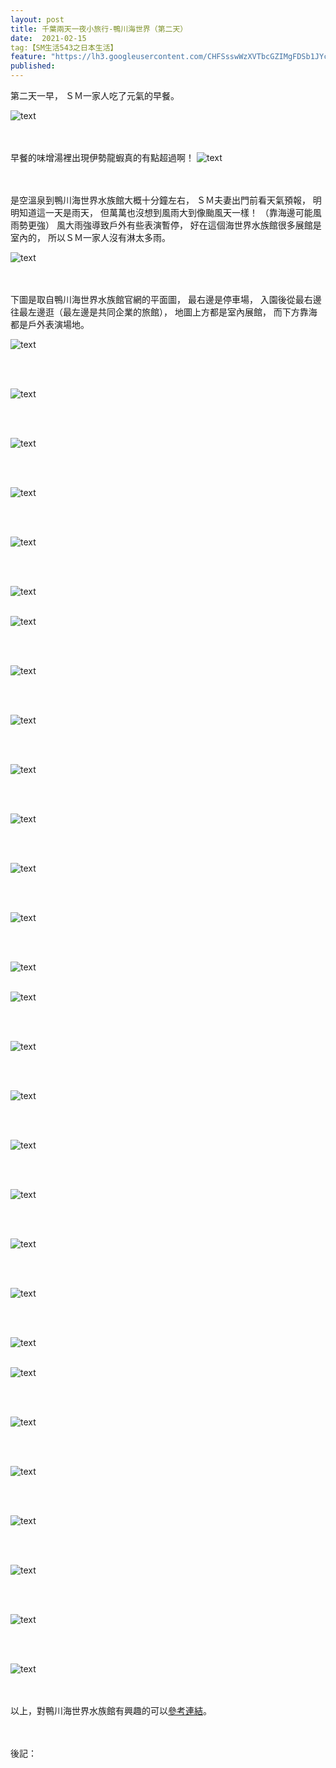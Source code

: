 ```yaml
---
layout: post
title: 千葉兩天一夜小旅行-鴨川海世界（第二天）
date:  2021-02-15
tag:【SM生活543之日本生活】
feature: "https://lh3.googleusercontent.com/CHFSsswWzXVTbcGZIMgFDSb1JYcX2ygR56zA0v3HfEmnFUm-J7yNMaro52R-mBJMKFXbWOJS_Zq-R370F_g5QUL5S70lhBOSTayLf3gVA0iUy7GCsyxheaOg8XOjzd3Gww6SA-vhfcs=w2400"
published: 
---
```



第二天一早，
ＳＭ一家人吃了元氣的早餐。

![text](https://lh3.googleusercontent.com/c9E9YVkJp28H1Yarfho8K4M5uMG6BlJnK0fA9jbv95QoXLlwx1y9y6v8juSbFTNvCsm5jhSOqCO9jPYFji9ahE8XZIlkmSDuq202MhRkgAqptW4rx-r--d0xlXyT6dfhHdJoGEpI5XU=w2400)


<br><br>
早餐的味增湯裡出現伊勢龍蝦真的有點超過啊！
![text](https://lh3.googleusercontent.com/GS5Fc32a0Qomp2h7lKS7zkGvuJU2BMH7JmelH8FrNSB4Sc0CGedhsF9HOqwnInLfZWZ1JDn4ERxxgAm9nJKQdRQ9EJKlVsABC3Lv-ArSBhtDjlM4A0_ijDe0NHO1jQnwZz9KCM03_Wo=w2400)


<br><br>
是空溫泉到鴨川海世界水族館大概十分鐘左右，
ＳＭ夫妻出門前看天氣預報，
明明知道這一天是雨天，
但萬萬也沒想到風雨大到像颱風天一樣！
（靠海邊可能風雨勢更強）
風大雨強導致戶外有些表演暫停，
好在這個海世界水族館很多展館是室內的，
所以ＳＭ一家人沒有淋太多雨。

![text](https://lh3.googleusercontent.com/7quQ1CBC1mrh2O9oZ4yVsdNt8xEYvdb3LLlcZ1grG_Klvs3jfertFY4cjdIfHq8Ygh82kCx_gsqnbAHdwik8V1xC0Rwbu2GLPQDA1e_ekyhRJmTtU31Cw4DA5E3EvQNyWenNi1cML64=w2400)


<br><br>
下圖是取自鴨川海世界水族館官網的平面圖，
最右邊是停車場，
入園後從最右邊往最左邊逛（最左邊是共同企業的旅館），
地圖上方都是室內展館，
而下方靠海都是戶外表演場地。

![text](http://www.kamogawa-seaworld.jp/facilities/images/map.png)


<br><br>

![text]()


<br><br>

![text]()


<br><br>

![text]()


<br><br>

![text]()


<br><br>

![text]()
<br><br>

![text]()


<br><br>

![text]()


<br><br>

![text]()


<br><br>

![text]()


<br><br>

![text]()


<br><br>

![text]()


<br><br>

![text]()


<br><br>

![text]()
<br><br>

![text]()


<br><br>

![text]()


<br><br>

![text]()


<br><br>

![text]()


<br><br>

![text]()


<br><br>

![text]()


<br><br>

![text]()


<br><br>

![text]()
<br><br>

![text]()


<br><br>

![text]()


<br><br>

![text]()


<br><br>

![text]()


<br><br>

![text]()


<br><br>

![text]()


<br><br>

![text]()


<br><br>
以上，對鴨川海世界水族館有興趣的可以[參考連結](http://www.kamogawa-seaworld.jp/)。


<br><br>
後記：




